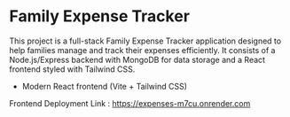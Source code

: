 # Family Expense Tracker

This project is a full-stack Family Expense Tracker application designed to help families manage and track their expenses efficiently. It consists of a Node.js/Express backend with MongoDB for data storage and a React frontend styled with Tailwind CSS.

- Modern React frontend (Vite + Tailwind CSS)

Frontend Deployment Link : https://expenses-m7cu.onrender.com